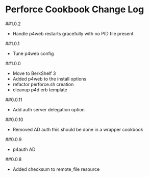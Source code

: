 # Perforce Cookbook Change Log

##1.0.2
* Handle p4web restarts gracefully with no PID file present

##1.0.1
* Tune p4web config

##1.0.0
* Move to BerkShelf 3
* Added p4web to the install options
* refactor perforce.sh creation
* cleanup p4d erb template

##0.0.11
* Add auth server delegation option

##0.0.10
* Removed AD auth this should be done in a wrapper cookbook

##0.0.9
* p4auth AD

##0.0.8
* Added checksum to remote_file resource
